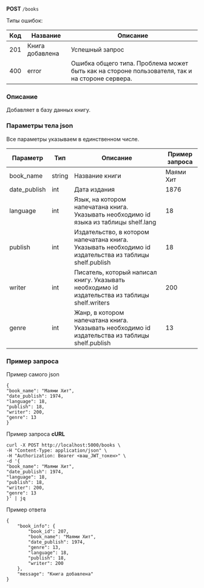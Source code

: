 **POST** `/books`

Типы ошибок:

| Код | Название | Описание |
| --- | --- | --- |
| 201 | Книга добавлена | Успешный запрос |
| 400 | error | Ошибка общего типа. Проблема может быть как на стороне пользователя, так и на стороне сервера. |

### Описание

Добавляет в базу данных книгу. 

### Параметры тела json

Все параметры указываем в единственном числе. 

| Параметр | Тип | Описание | Пример запроса |
| --- | --- | --- | --- |
| book_name | string | Название книги | Маями Хит |
| date_publish | int | Дата издания | 1876 |
| language | int | Язык, на котором напечатана книга. Указывать необходимо id языка из таблицы shelf.lang | 18 |
| publish | int | Издательство, в котором напечатана книга. Указывать необходимо id издательства из таблицы shelf.publish | 18 |
| writer | int | Писатель, который написал книгу. Указывать необходимо id издательства из таблицы shelf.writers | 200 |
| genre | int | Жанр, в котором напечатана книга. Указывать необходимо id издательства из таблицы shelf.publish | 13 |

### Пример запроса

Пример самого json

```
{
"book_name": "Маями Хит",
"date_publish": 1974,
"language": 18,
"publish": 18,
"writer": 200,
"genre": 13
}
```

Пример запроса **cURL**

```
curl -X POST http://localhost:5000/books \
-H "Content-Type: application/json" \
-H "Authorization: Bearer <ваш_JWT_токен>" \
-d '{
"book_name": "Маями Хит",
"date_publish": 1974,
"language": 18,
"publish": 18,
"writer": 200,
"genre": 13
}' | jq

```

Пример ответа

```
{
    "book_info": {
        "book_id": 207,
        "book_name": "Маями Хит",
        "date_publish": 1974,
        "genre": 13,
        "language": 18,
        "publish": 18,
        "writer": 200
    },
    "message": "Книга добавлена"
}
```